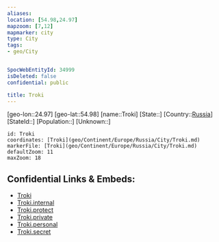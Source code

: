 ```yaml
---
aliases: 
location: [54.98,24.97]
mapzoom: [7,12] 
mapmarker: city 
type: City
tags:
- geo/City


SpocWebEntityId: 34999
isDeleted: false
confidential: public

title: Troki
---
```

[geo-lon::24.97]
[geo-lat::54.98]
[name::Troki]
[State::]
[Country::[Russia](geo/Continent/Europe/Russia.md)]
[StateId::]
[Population::]
[Unknown::]


```leaflet
id: Troki
coordinates: [Troki](geo/Continent/Europe/Russia/City/Troki.md)
markerFile: [Troki](geo/Continent/Europe/Russia/City/Troki.md)
defaultZoom: 11 
maxZoom: 18
```


## Confidential Links & Embeds: 
- [Troki](../../../../../../_public/geo/Continent/Europe/Russia/City/Troki.md) 
- [Troki.internal](../../../../../../_internal/geo/Continent/Europe/Russia/City/Troki.internal.md) 
- [Troki.protect](../../../../../../_protect/geo/Continent/Europe/Russia/City/Troki.protect.md) 
- [Troki.private](../../../../../../_private/geo/Continent/Europe/Russia/City/Troki.private.md) 
- [Troki.personal](../../../../../../_personal/geo/Continent/Europe/Russia/City/Troki.personal.md) 
- [Troki.secret](../../../../../../_secret/geo/Continent/Europe/Russia/City/Troki.secret.md) 

